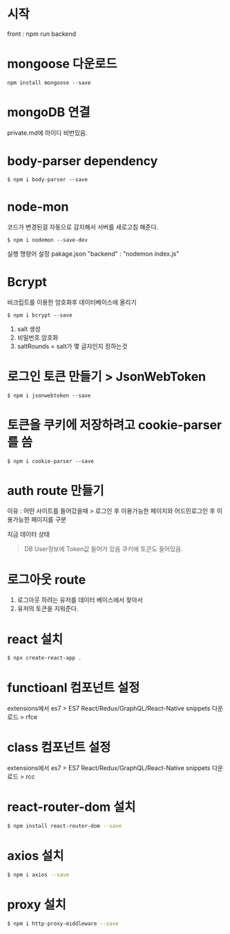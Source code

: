 # 시작

front : npm run backend

# mongoose 다운로드

```
npm install mongoose --save

```

# mongoDB 연결

private.md에 아이디 비번있음.

# body-parser dependency

```
$ npm i body-parser --save
```

# node-mon

코드가 변경된걸 자동으로 감지해서 서버를 새로고침 해준다.

```
$ npm i nodemon --save-dev
```

실행 명령어 설정
pakage.json "backend" : "nodemon index.js"

# Bcrypt

비크립트를 이용한 암호화후 데이터베이스에 올리기

```
$ npm i bcrypt --save
```

1. salt 생성
2. 비밀번호 암호화
3. saltRounds = salt가 몇 글자인지 정하는것

# 로그인 토큰 만들기 > JsonWebToken

```
$ npm i jsonwebtoken --save
```

# 토큰을 쿠키에 저장하려고 cookie-parser를 씀

```
$ npm i cookie-parser --save
```

# auth route 만들기

이유 : 어떤 사이트를 들어갔을때 > 로그인 후 이용가능한 페이지와 어드민로그인 후 이용가능한 페이지를 구분

지금 데이터 상태

> DB User정보에 Token값 들어가 있음
> 쿠키에 토큰도 들어있음.

# 로그아웃 route

1. 로그아웃 하려는 유저를 데이터 베이스에서 찾아서
2. 유저의 토큰을 지워준다.

# react 설치

```sh
$ npx create-react-app .
```

# functioanl 컴포넌트 설정

extensions에서 es7 > ES7 React/Redux/GraphQL/React-Native snippets 다운로드 > rfce

# class 컴포넌트 설정

extensions에서 es7 > ES7 React/Redux/GraphQL/React-Native snippets 다운로드 > rcc

# react-router-dom 설치

```sh
$ npm install react-router-dom --save
```

# axios 설치

```sh
$ npm i axios --save
```

# proxy 설치

```sh
$ npm i http-proxy-middleware --save
```
